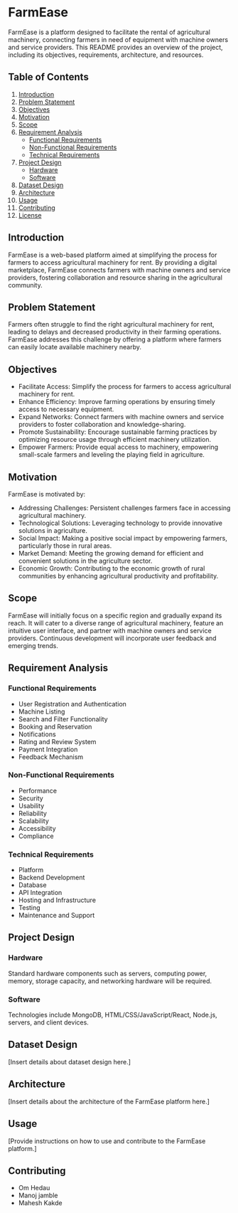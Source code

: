 # FarmEase

FarmEase is a platform designed to facilitate the rental of agricultural machinery, connecting farmers in need of equipment with machine owners and service providers. This README provides an overview of the project, including its objectives, requirements, architecture, and resources.

## Table of Contents

1. [Introduction](#introduction)
2. [Problem Statement](#problem-statement)
3. [Objectives](#objectives)
4. [Motivation](#motivation)
5. [Scope](#scope)
6. [Requirement Analysis](#requirement-analysis)
   - [Functional Requirements](#functional-requirements)
   - [Non-Functional Requirements](#non-functional-requirements)
   - [Technical Requirements](#technical-requirements)
7. [Project Design](#project-design)
   - [Hardware](#hardware)
   - [Software](#software)
8. [Dataset Design](#dataset-design)
9. [Architecture](#architecture)
10. [Usage](#usage)
11. [Contributing](#contributing)
12. [License](#license)

## Introduction

FarmEase is a web-based platform aimed at simplifying the process for farmers to access agricultural machinery for rent. By providing a digital marketplace, FarmEase connects farmers with machine owners and service providers, fostering collaboration and resource sharing in the agricultural community.

## Problem Statement

Farmers often struggle to find the right agricultural machinery for rent, leading to delays and decreased productivity in their farming operations. FarmEase addresses this challenge by offering a platform where farmers can easily locate available machinery nearby.

## Objectives

- Facilitate Access: Simplify the process for farmers to access agricultural machinery for rent.
- Enhance Efficiency: Improve farming operations by ensuring timely access to necessary equipment.
- Expand Networks: Connect farmers with machine owners and service providers to foster collaboration and knowledge-sharing.
- Promote Sustainability: Encourage sustainable farming practices by optimizing resource usage through efficient machinery utilization.
- Empower Farmers: Provide equal access to machinery, empowering small-scale farmers and leveling the playing field in agriculture.

## Motivation

FarmEase is motivated by:

- Addressing Challenges: Persistent challenges farmers face in accessing agricultural machinery.
- Technological Solutions: Leveraging technology to provide innovative solutions in agriculture.
- Social Impact: Making a positive social impact by empowering farmers, particularly those in rural areas.
- Market Demand: Meeting the growing demand for efficient and convenient solutions in the agriculture sector.
- Economic Growth: Contributing to the economic growth of rural communities by enhancing agricultural productivity and profitability.

## Scope

FarmEase will initially focus on a specific region and gradually expand its reach. It will cater to a diverse range of agricultural machinery, feature an intuitive user interface, and partner with machine owners and service providers. Continuous development will incorporate user feedback and emerging trends.

## Requirement Analysis

### Functional Requirements

- User Registration and Authentication
- Machine Listing
- Search and Filter Functionality
- Booking and Reservation
- Notifications
- Rating and Review System
- Payment Integration
- Feedback Mechanism

### Non-Functional Requirements

- Performance
- Security
- Usability
- Reliability
- Scalability
- Accessibility
- Compliance

### Technical Requirements

- Platform
- Backend Development
- Database
- API Integration
- Hosting and Infrastructure
- Testing
- Maintenance and Support

## Project Design

### Hardware

Standard hardware components such as servers, computing power, memory, storage capacity, and networking hardware will be required.

### Software

Technologies include MongoDB, HTML/CSS/JavaScript/React, Node.js, servers, and client devices.


## Dataset Design

[Insert details about dataset design here.]

## Architecture

[Insert details about the architecture of the FarmEase platform here.]

## Usage

[Provide instructions on how to use and contribute to the FarmEase platform.]

## Contributing

* Om Hedau
* Manoj jamble
* Mahesh Kakde
